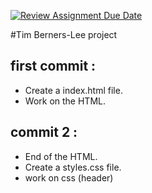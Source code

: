 [![Review Assignment Due Date](https://classroom.github.com/assets/deadline-readme-button-24ddc0f5d75046c5622901739e7c5dd533143b0c8e959d652212380cedb1ea36.svg)](https://classroom.github.com/a/beaczqnd)

#Tim Berners-Lee project

## first commit :

- Create a index.html file.
- Work on the HTML. 

## commit 2 : 

 - End of the HTML. 
 - Create a styles.css file. 
 - work on css (header)
